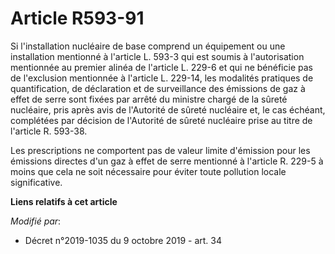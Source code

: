 # Article R593-91

Si l'installation nucléaire de base comprend un équipement ou une installation mentionné à l'article L. 593-3 qui est soumis
à l'autorisation mentionnée au premier alinéa de l'article L. 229-6 et qui ne bénéficie pas de l'exclusion mentionnée à
l'article L. 229-14, les modalités pratiques de quantification, de déclaration et de surveillance des émissions de gaz à
effet de serre sont fixées par arrêté du ministre chargé de la sûreté nucléaire, pris après avis de l'Autorité de sûreté
nucléaire et, le cas échéant, complétées par décision de l'Autorité de sûreté nucléaire prise au titre de l'article R.
593-38.

Les prescriptions ne comportent pas de valeur limite d'émission pour les émissions directes d'un gaz à effet de serre
mentionné à l'article R. 229-5 à moins que cela ne soit nécessaire pour éviter toute pollution locale significative.

**Liens relatifs à cet article**

_Modifié par_:

  - Décret n°2019-1035 du 9 octobre 2019 - art. 34
